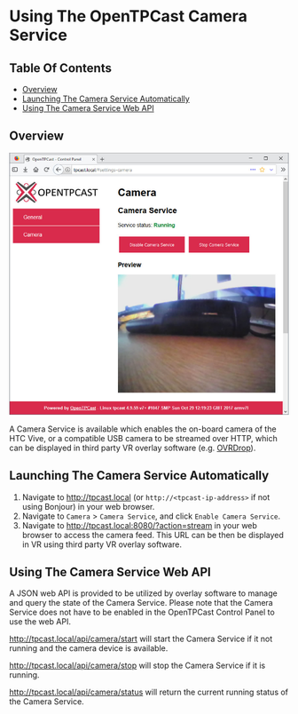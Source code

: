 # Using The OpenTPCast Camera Service

## Table Of Contents
* [Overview](#overview)
* [Launching The Camera Service Automatically](#launching-the-camera-service-automatically)
* [Using The Camera Service Web API](#using-the-camera-service-web-api)

## Overview
![Enabling Camera Service in OpenTPCast control panel](../img/controlpanel-cameraservice.jpg)

A Camera Service is available which enables the on-board camera of the HTC Vive, or a compatible USB camera to be streamed over HTTP, which can be displayed in third party VR overlay software (e.g. [OVRDrop](http://store.steampowered.com/app/586210/OVRdrop/)).

## Launching The Camera Service Automatically
1. Navigate to http://tpcast.local (or `http://<tpcast-ip-address>` if not using Bonjour) in your web browser.
1. Navigate to `Camera` > `Camera Service`, and click `Enable Camera Service`.
1. Navigate to http://tpcast.local:8080/?action=stream in your web browser to access the camera feed.  This URL can be then be displayed in VR using third party VR overlay software.

## Using The Camera Service Web API
A JSON web API is provided to be utilized by overlay software to manage and query the state of the Camera Service.  Please note that the Camera Service does not have to be enabled in the OpenTPCast Control Panel to use the web API.

http://tpcast.local/api/camera/start will start the Camera Service if it not running and the camera device is available.

http://tpcast.local/api/camera/stop will stop the Camera Service if it is running.

http://tpcast.local/api/camera/status will return the current running status of the Camera Service.
